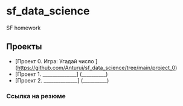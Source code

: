 # sf_data_science
SF homework
## Проекты 
* [Проект 0. Игра: Угадай число ] (https://github.com/Anturui/sf_data_science/tree/main/project_0)
* [Проект 1. ______________] (__________)
* [Проект 2. ______________] (__________)
### Ссылка на резюме